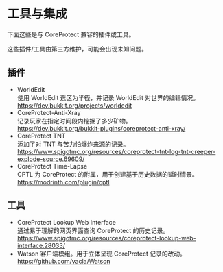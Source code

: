 # 工具与集成

下面这些是与 CoreProtect 兼容的插件或工具。

这些插件/工具由第三方维护，可能会出现未知问题。

## 插件

* WorldEdit\
  使用 WorldEdit 选区为半径，并记录 WorldEdit 对世界的编辑情况。  
  https://dev.bukkit.org/projects/worldedit
* CoreProtect-Anti-Xray\
  记录玩家在指定时间段内挖掘了多少矿物。  
  https://dev.bukkit.org/bukkit-plugins/coreprotect-anti-xray/
* CoreProtect TNT\
  添加了对 TNT 与苦力怕爆炸来源的记录。  
  https://www.spigotmc.org/resources/coreprotect-tnt-log-tnt-creeper-explode-source.69609/
* CoreProtect Time-Lapse\
  CPTL 为 CoreProtect 的附属，用于创建基于历史数据的延时情景。  
  https://modrinth.com/plugin/cptl 

## 工具

* CoreProtect Lookup Web Interface\
  通过易于理解的网页界面查询 CoreProtect 的历史记录。  
  https://www.spigotmc.org/resources/coreprotect-lookup-web-interface.28033/
* Watson
  客户端模组。用于立体呈现 CoreProtect 记录的改动。  
  https://github.com/vacla/Watson